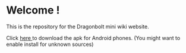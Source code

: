 # Welcome !

This is the repository for the Dragonbolt mini wiki website.

Click <a href="DB_Wiki.apk" download="DB_Wiki"> here </a> to download the apk for Android phones. (You might want to enable install for unknown sources)
